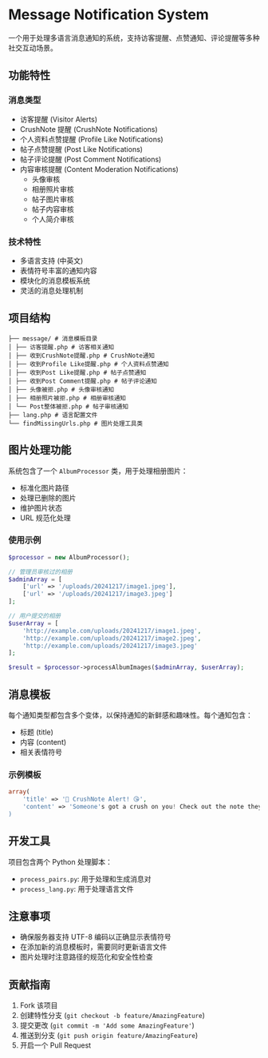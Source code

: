 # Message Notification System

一个用于处理多语言消息通知的系统，支持访客提醒、点赞通知、评论提醒等多种社交互动场景。

## 功能特性

### 消息类型
- 访客提醒 (Visitor Alerts)
- CrushNote 提醒 (CrushNote Notifications)
- 个人资料点赞提醒 (Profile Like Notifications)
- 帖子点赞提醒 (Post Like Notifications)
- 帖子评论提醒 (Post Comment Notifications)
- 内容审核提醒 (Content Moderation Notifications)
  - 头像审核
  - 相册照片审核
  - 帖子图片审核
  - 帖子内容审核
  - 个人简介审核

### 技术特性
- 多语言支持 (中英文)
- 表情符号丰富的通知内容
- 模块化的消息模板系统
- 灵活的消息处理机制

## 项目结构

```
├── message/ # 消息模板目录
│ ├── 访客提醒.php # 访客相关通知
│ ├── 收到CrushNote提醒.php # CrushNote通知
│ ├── 收到Profile Like提醒.php # 个人资料点赞通知
│ ├── 收到Post Like提醒.php # 帖子点赞通知
│ ├── 收到Post Comment提醒.php # 帖子评论通知
│ ├── 头像被拒.php # 头像审核通知
│ ├── 相册照片被拒.php # 相册审核通知
│ └── Post整体被拒.php # 帖子审核通知
├── lang.php # 语言配置文件
└── findMissingUrls.php # 图片处理工具类
```

## 图片处理功能

系统包含了一个 `AlbumProcessor` 类，用于处理相册图片：

- 标准化图片路径
- 处理已删除的图片
- 维护图片状态
- URL 规范化处理

### 使用示例

```php
$processor = new AlbumProcessor();

// 管理员审核过的相册
$adminArray = [
    ['url' => '/uploads/20241217/image1.jpeg'],
    ['url' => '/uploads/20241217/image3.jpeg']
];

// 用户提交的相册
$userArray = [
    'http://example.com/uploads/20241217/image1.jpeg',
    'http://example.com/uploads/20241217/image2.jpeg',
    'http://example.com/uploads/20241217/image3.jpeg'
];

$result = $processor->processAlbumImages($adminArray, $userArray);
```

## 消息模板

每个通知类型都包含多个变体，以保持通知的新鲜感和趣味性。每个通知包含：

- 标题 (title)
- 内容 (content)
- 相关表情符号

### 示例模板

```php
array(
    'title' => '💌 CrushNote Alert! 😘',
    'content' => 'Someone's got a crush on you! Check out the note they sent!💬'
)
```

## 开发工具

项目包含两个 Python 处理脚本：

- `process_pairs.py`: 用于处理和生成消息对
- `process_lang.py`: 用于处理语言文件

## 注意事项

- 确保服务器支持 UTF-8 编码以正确显示表情符号
- 在添加新的消息模板时，需要同时更新语言文件
- 图片处理时注意路径的规范化和安全性检查

## 贡献指南

1. Fork 该项目
2. 创建特性分支 (`git checkout -b feature/AmazingFeature`)
3. 提交更改 (`git commit -m 'Add some AmazingFeature'`)
4. 推送到分支 (`git push origin feature/AmazingFeature`)
5. 开启一个 Pull Request
